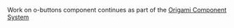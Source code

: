 Work on o-buttons component continues as part of the [Origami Component System](https://github.com/Financial-Times/origami/tree/main/components/o-buttons)
